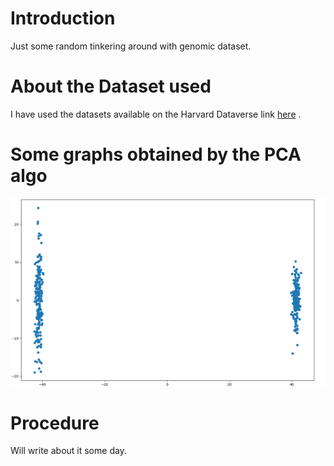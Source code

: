 # Introduction
Just some random tinkering around with genomic dataset.

# About the Dataset used 
I have used the datasets available on the Harvard Dataverse link [here](https://dataverse.harvard.edu/dataset.xhtml?persistentId=doi:10.7910/DVN/IDT8HZ) .

# Some graphs obtained by the PCA algo
![Korean and Estopian population mix](KoreanAndEstoMix.png)
# Procedure 
Will write about it some day.
